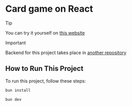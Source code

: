# Card game on React

> [!TIP]
> You can try it yourself on [this website](https://modern-card-game-react.vercel.app/)

> [!IMPORTANT]  
> Backend for this project takes place in [another repository](https://github.com/bondarenkoilya1/card-game-server)

## How to Run This Project

To run this project, follow these steps:

```bash
bun install
```

```bash
bun dev
```
